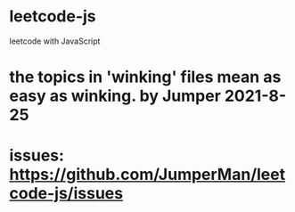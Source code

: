 # leetcode-js
leetcode with JavaScript


# the topics in 'winking' files mean as easy as winking. by Jumper 2021-8-25
# issues: https://github.com/JumperMan/leetcode-js/issues